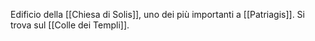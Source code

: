 Edificio della [[Chiesa di Solis]], uno dei più importanti a [[Patriagis]]. 
Si trova sul [[Colle dei Templi]]. 
